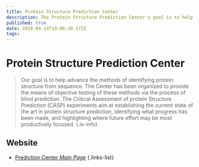 ```yaml
---
title: Protein Structure Prediction Center
description: The Protein Structure Prediction Center's goal is to help advance the methods of identifying protein structure from sequence.
published: true
date: 2020-04-14T19:06:10.172Z
tags: 
---
```


# Protein Structure Prediction Center

> Our goal is to help advance the methods of identifying protein structure from sequence. The Center has been organized to provide the means of objective testing of these methods via the process of blind prediction. The Critical Assessment of protein Structure Prediction (CASP) experiments aim at establishing the current state of the art in protein structure prediction, identifying what progress has been made, and highlighting where future effort may be most productively focused.
{.is-info}



## Website

- [Prediction Center *Main Page*](http://predictioncenter.org/)
{.links-list}

